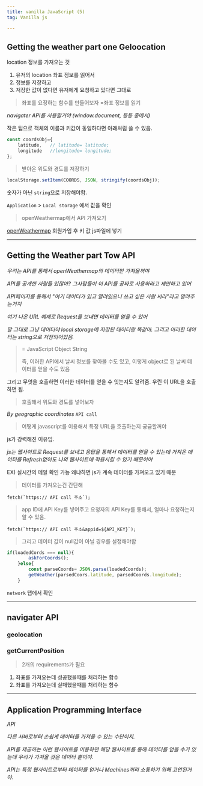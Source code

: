 ```yaml
---
title: vanilla JavaScript (5)
tag: Vanilla js

---
```




## Getting the weather part one Geloocation

location 정보를 가져오는 것

1. 유저의 location 좌표 정보를 읽어서 
2. 정보를 저장하고
3. 저장한 값이 없다면 유저에게 요청하고 있다면 그대로

> 좌표를 요정하는 함수를 만들어보자 =좌표 정보를 읽기

_navigater API를 사용할거야 (window.document, 등등 중에서)_

작은 팁으로 객체의 이름과 키값이 동일하다면 아래처럼 쓸 수 있음.

```js
const coordsObj={
	latitude,	// latitude= latitude;
	longitude	//longitude= longitude;
};
```

> 받아온 위도와 경도를 저장하기

```js
localStorage.setItem(COORDS, JSON, stringify(coordsObj));
```

숫자가 아닌 `string`으로 저장해야함.

`Application` > `Local storage` 에서 값을 확인

> openWeathermap에서 API 가져오기

[openWeathermap](openweathermap.org) 회원가입 후 키 값 js파일에 넣기 



---

## Getting the Weather part Tow API


_우리는 API를 통해서 openWeathermap의 데이터만 가져올꺼야_

_API를 공개한 사람들 있잖아? 그사람들이 이 API를 공짜로 사용하라고 제안하고 있어_

_API페이지를 통해서 "여기 데이터가 있고 열려있으니 쓰고 싶은 사람 써라"라고 알려주는거지_

_여기 나온 URL 예제로 Request를 보내면 데이터를 얻을 수 있어_

_말 그대로 그냥 데이터야 local storage에 저장된 데이터랑 똑같아. 그리고 이러한 데이터는 string으로 저장되어있음._


> = JavaScript Object String
>
> 즉, 이러한 API에서 날씨 정보를 찾아볼 수도 있고, 이렇게 object로 된 날씨 데이터를 얻을 수도 있음

그리고 무엇을 호출하면 이러한 데이터를 얻을 수 잇는지도 알려줌. 우린 이 URL을 호출하면 됨.

> 호출해서 위도와 경도를 넣어보자

_By geographic coordinates_ `API call`

> 어떻게 javascript를 이용해서 특정 URL을 호출하는지 궁금할꺼야

js가 강력해진 이유임.

*js는 웹사이트로 Request를 보내고 응답을 통해서 데이터를 얻을 수 있는데 가져온 데이터를 Refresh없이도 나의 웹사이트에 적용시킬 수 있기 때문이야*

EX) 실시간의 메일 확인 가능 왜냐하면 js가 계속 데이터를 가져오고 있기 때문

> 데이터를 가져오는건 간단해 

```
fetch(`https:// API call 주소`);
```

> app ID에 API Key를 넣어주고 요청자의 API Key를 통해서, 얼마나 요청하는지 알 수 있음.

```
fetch(`https:// API call 주소&appid=${API_KEY}`);
```

> 그리고 데이터 값이 null값이 아닐 경우를 설정해야함

```js
if(loadedCords === null){
        askForCoords();
    }else{
        const parseCoords= JSON.parse(loadedCoords);
        getWeather(parsedCoors.latitude, parsedCoords.longitude);
    }
```



`network` 탭에서 확인





---

## navigater API

### geolocation

### getCurrentPosition

> 2개의 requirements가 필요

1. 좌표를 가져오는데 성공했을때를 처리하는 함수
2. 좌표를 가져오는데 실패했을때를 처리하는 함수





---

## Application Programming Interface

*API*

*다른 서버로부터 손쉽게 데이터를 가져올 수 있는 수단이지.*

_API를 제공하는 이런 웹사이트를 이용하면 해당 웹사이트를 통해 데이터를 얻을 수가 있는데  우리가 가져올 것은 데이터 뿐이야._

_API는 특정 웹사이트로부터 데이터를 얻거나 Machines끼리 소통하기 위해 고안된거야._





